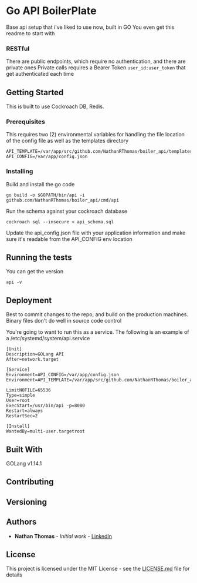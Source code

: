 # Go API BoilerPlate

Base api setup that i've liked to use now, built in GO
You even get this readme to start with

### RESTful 
There are public endpoints, which require no authentication, and there are private ones
Private calls requires a Bearer Token `user_id:user_token` that get authenticated each time

## Getting Started

This is built to use Cockroach DB, Redis.

### Prerequisites

This requires two (2) environmental variables for handling the file location of the config file as well as the templates directory

```
API_TEMPLATE=/var/app/src/github.com/NathanRThomas/boiler_api/templates/
API_CONFIG=/var/app/config.json
```

### Installing

Build and install the go code

```
go build -o $GOPATH/bin/api -i github.com/NathanRThomas/boiler_api/cmd/api
```

Run the schema against your cockroach database

```
cockroach sql --insecure < api_schema.sql
```

Update the api_config.json file with your application information and make sure it's readable from the API_CONFIG env location

## Running the tests

You can get the version

```
api -v
```

## Deployment

Best to commit changes to the repo, and build on the production machines.  Binary files don't do well in source code control

You're going to want to run this as a service. The following is an example of a /etc/systemd/system/api.service

```
[Unit]
Description=GOLang API
After=network.target

[Service]
Environment=API_CONFIG=/var/app/config.json
Environment=API_TEMPLATE=/var/app/src/github.com/NathanRThomas/boiler_api/templates/

LimitNOFILE=65536
Type=simple
User=root
ExecStart=/usr/bin/api -p=8080
Restart=always
RestartSec=2

[Install]
WantedBy=multi-user.targetroot
```

## Built With
GOLang v1.14.1

## Contributing


## Versioning


## Authors

* **Nathan Thomas** - *Initial work* - [LinkedIn](https://www.linkedin.com/in/nathanrthomas1/)

## License

This project is licensed under the MIT License - see the [LICENSE.md](LICENSE.md) file for details

